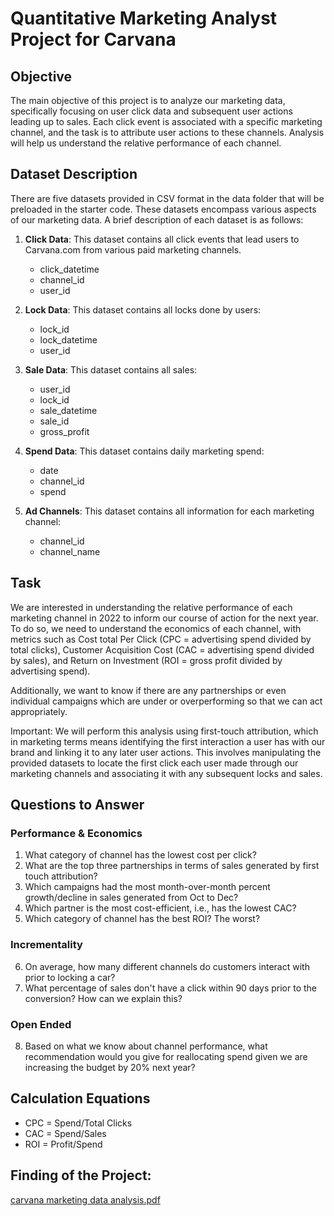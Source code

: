 
# Quantitative Marketing Analyst Project for Carvana

## Objective

The main objective of this project is to analyze our marketing data, specifically focusing on user click data and subsequent user actions leading up to sales. Each click event is associated with a specific marketing channel, and the task is to attribute user actions to these channels. Analysis will help us understand the relative performance of each channel.

## Dataset Description

There are five datasets provided in CSV format in the data folder that will be preloaded in the starter code. These datasets encompass various aspects of our marketing data. A brief description of each dataset is as follows:

1. **Click Data**: This dataset contains all click events that lead users to Carvana.com from various paid marketing channels.
    - click_datetime
    - channel_id
    - user_id

2. **Lock Data**: This dataset contains all locks done by users:
    - lock_id
    - lock_datetime
    - user_id

3. **Sale Data**: This dataset contains all sales:
    - user_id
    - lock_id
    - sale_datetime
    - sale_id
    - gross_profit

4. **Spend Data**: This dataset contains daily marketing spend:
    - date
    - channel_id
    - spend

5. **Ad Channels**: This dataset contains all information for each marketing channel:
    - channel_id
    - channel_name

## Task

We are interested in understanding the relative performance of each marketing channel in 2022 to inform our course of action for the next year. To do so, we need to understand the economics of each channel, with metrics such as Cost total Per Click (CPC = advertising spend divided by total clicks), Customer Acquisition Cost (CAC = advertising spend divided by sales), and Return on Investment (ROI = gross profit divided by advertising spend).

Additionally, we want to know if there are any partnerships or even individual campaigns which are under or overperforming so that we can act appropriately.

Important: We will perform this analysis using first-touch attribution, which in marketing terms means identifying the first interaction a user has with our brand and linking it to any later user actions. This involves manipulating the provided datasets to locate the first click each user made through our marketing channels and associating it with any subsequent locks and sales.

## Questions to Answer

### Performance & Economics

1. What category of channel has the lowest cost per click?
2. What are the top three partnerships in terms of sales generated by first touch attribution?
3. Which campaigns had the most month-over-month percent growth/decline in sales generated from Oct to Dec?
4. Which partner is the most cost-efficient, i.e., has the lowest CAC?
5. Which category of channel has the best ROI? The worst?

### Incrementality

6. On average, how many different channels do customers interact with prior to locking a car?
7. What percentage of sales don't have a click within 90 days prior to the conversion? How can we explain this?

### Open Ended

8. Based on what we know about channel performance, what recommendation would you give for reallocating spend given we are increasing the budget by 20% next year?

## Calculation Equations

- CPC = Spend/Total Clicks
- CAC = Spend/Sales
- ROI = Profit/Spend

## Finding of the Project:
[carvana marketing data analysis.pdf](https://github.com/ayushmeher/Marketing-Data-Analysis/files/14159337/carvana.marketing.data.analysis.pdf)
